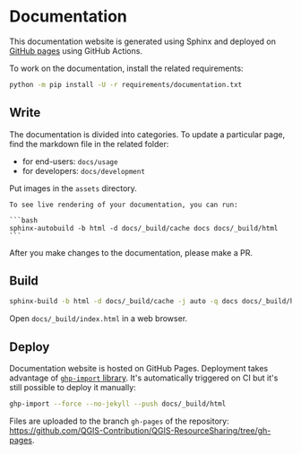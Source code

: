 # Documentation

This documentation website is generated using Sphinx and deployed on [GitHub pages](https://pages.github.com/) using GitHub Actions.

To work on the documentation, install the related requirements:

```bash
python -m pip install -U -r requirements/documentation.txt
```

## Write

The documentation is divided into categories. To update a particular page, find the markdown file in the related folder:

- for end-users: `docs/usage`
- for developers: `docs/development`

Put images in the `assets` directory.

````{tip}
To see live rendering of your documentation, you can run:

```bash
sphinx-autobuild -b html -d docs/_build/cache docs docs/_build/html
```
````

After you make changes to the documentation, please make a PR.

## Build

```bash
sphinx-build -b html -d docs/_build/cache -j auto -q docs docs/_build/html
```

Open `docs/_build/index.html` in a web browser.

## Deploy

Documentation website is hosted on GitHub Pages. Deployment takes advantage of [`ghp-import` library](https://pypi.org/project/ghp-import/). It's automatically triggered on CI but it's still possible to deploy it manually:

```bash
ghp-import --force --no-jekyll --push docs/_build/html
```

Files are uploaded to the branch `gh-pages` of the repository: <https://github.com/QGIS-Contribution/QGIS-ResourceSharing/tree/gh-pages>.
